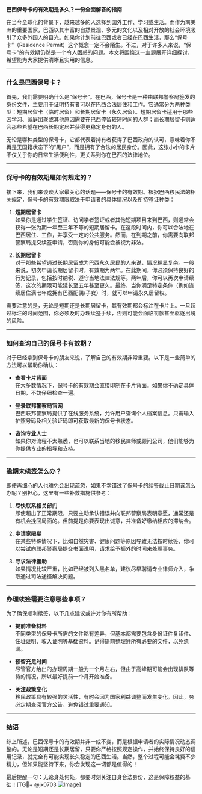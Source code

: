 **巴西保号卡的有效期是多久？一份全面解答的指南**

在当今全球化的背景下，越来越多的人选择到国外工作、学习或生活。而作为南美洲的重要国家，巴西以其丰富的自然景观、多元的文化以及相对开放的社会环境吸引了众多外国人的目光。如果你计划前往巴西或者已经在巴西生活，那么“保号卡”（Residence Permit）这个概念一定不会陌生。不过，对于许多人来说，“保号卡”的有效期仍然是一个令人困惑的问题。本文将围绕这一主题展开详细探讨，希望能为大家提供清晰且实用的信息。

---

### 什么是巴西保号卡？

首先，我们需要明确什么是“保号卡”。在巴西，保号卡是一种由联邦警察局签发的身份文件，主要用于证明持有者可以在巴西合法居住和工作。它通常分为两种类型：短期居留卡（临时居留）和长期居留卡（永久居留）。短期居留卡适用于那些因学习、家庭团聚或其他原因需要在巴西停留较短时间的人群；而长期居留卡则适合那些希望在巴西长期定居并获得更稳定身份的人。

无论是哪种类型的保号卡，它都代表着持有者获得了巴西政府的认可，意味着你不再是无国籍状态下的“黑户”，而是拥有了合法的居民身份。因此，这张小小的卡片不仅关乎你的日常生活便利性，更关系到你在巴西的法律地位。

---

### 保号卡的有效期是如何规定的？

接下来，我们来谈谈大家最关心的话题——保号卡的有效期。根据巴西移民法的相关规定，保号卡的有效期限取决于申请者的具体情况以及所持签证种类：

1. **短期居留卡**  
   如果你是通过学生签证、访问学者签证或者其他短期项目来到巴西，则通常会获得一张为期一年至三年不等的短期居留卡。在这段时间内，你可以合法地在巴西居住、工作，并享受一定的公共服务。然而，在到期之前，你需要向联邦警察局提交续签申请，否则你的身份可能会被视为非法。

2. **长期居留卡**  
   对于那些希望通过长期居留成为巴西永久居民的人来说，情况稍显复杂。一般来说，初次申请长期居留卡时，有效期为两年。在此期间，你必须保持良好的行为记录，包括按时纳税、遵守当地法律法规等。两年后，你可以再次申请续签，这次的期限可能延长至五年甚至更久。最终，当你满足特定条件（例如连续居住满七年或拥有巴西配偶/子女）时，就可以申请永久居留权。

需要注意的是，无论是短期还是长期居留卡，其有效期都会标注在卡片上。一旦超过标注的时间范围，你必须及时办理续签手续，否则可能会面临罚款甚至驱逐出境的风险。

---

### 如何查询自己的保号卡有效期？

对于已经拿到保号卡的朋友来说，了解自己的有效期非常重要。以下是一些简单的方法可以帮助你确认：

- **查看卡片背面**  
  在大多数情况下，保号卡的有效期会直接印制在卡片背面。如果你不确定具体日期，不妨仔细检查一遍。

- **登录联邦警察局官网**  
  巴西联邦警察局提供了在线服务系统，允许用户查询个人档案信息。只需输入护照号码及相关验证码即可获取最新的保号卡状态。

- **咨询专业人士**  
  如果你对流程不太熟悉，也可以联系当地的移民律师或顾问公司，他们能够为你提供专业的指导和支持。

---

### 逾期未续签怎么办？

即便再细心的人也难免会出现疏忽，如果不幸错过了保号卡的续签截止日期该怎么办呢？别担心，这里有一些补救措施供参考：

1. **尽快联系相关部门**  
   即使超出了正常期限，只要主动承认错误并向联邦警察局表明意愿，通常还是有机会挽回局面的。但前提是你要表现出诚意，并准备好缴纳相应的滞纳金。

2. **申请宽限期**  
   在某些特殊情况下，比如自然灾害、健康问题等原因导致无法按时续签，你可以尝试向联邦警察局提交书面说明，请求给予额外的时间来处理事务。

3. **寻求法律援助**  
   如果情况比较严重，比如已经被列入黑名单，建议尽早聘请专业律师介入，争取通过司法途径解决问题。

---

### 办理续签需要注意哪些事项？

为了确保顺利续签，以下几点建议或许对你有所帮助：

- **提前准备材料**  
  不同类型的保号卡所需的文件略有差异，但基本都需要包含身份证件复印件、住址证明、收入证明等基础资料。记得提前整理好所有必要的文件，以免遗漏。

- **预留充足时间**  
  尽管官方给出的办理周期一般为一个月左右，但由于高峰期可能会出现排队等待的情况，所以最好提前一个月开始准备。

- **关注政策变化**  
  移民政策具有较强的灵活性，有时会因为国家利益调整而发生变化。因此，务必定期查阅官方公告，避免错过重要通知。

---

### 结语

综上所述，巴西保号卡的有效期并非一成不变，而是根据申请者的实际情况动态调整的。无论是短期还是长期居留，只要你严格按照规定操作，并始终保持良好的信用记录，就完全有可能实现长久稳定的巴西生活。当然，整个过程可能会耗费不少精力，但如果能坚持下来，你会发现这一切都是值得的！

最后提醒一句：无论身处何处，都要时刻关注自身合法身份，这是保障权益的基础！[TG💪+ @jx0703 ![Image](https://github.com/user-attachments/assets/dbca1d08-cadb-493c-b0ec-ad6f7a83f270)]